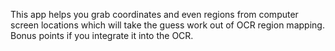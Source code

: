 This app helps you grab coordinates and even regions from computer screen locations which will take the guess work out of OCR region mapping. Bonus points if you integrate it into the OCR.
